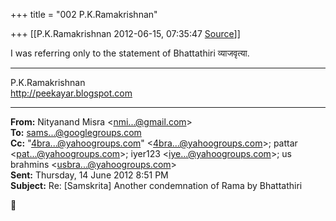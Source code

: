 +++
title = "002 P.K.Ramakrishnan"

+++
[[P.K.Ramakrishnan	2012-06-15, 07:35:47 [Source](https://groups.google.com/g/samskrita/c/URU-H_OCWlE)]]



I was referring only to the statement of Bhattathiri व्याजवृत्या.

  

-----------------------------------  

P.K.Ramakrishnan  
<http://peekayar.blogspot.com>  

------------------------------------------------------------------------

**From:** Nityanand Misra \<[nmi...@gmail.com]()\>  
**To:** [sams...@googlegroups.com]()  
**Cc:** "[4bra...@yahoogroups.com]()" \<[4bra...@yahoogroups.com]()\>; pattar \<[pat...@yahoogroups.com]()\>; iyer123 \<[iye...@yahoogroups.com]()\>; us brahmins \<[usbra...@yahoogroups.com]()\>  
**Sent:** Thursday, 14 June 2012 8:51 PM  
**Subject:** Re: \[Samskrita\] Another condemnation of Rama by Bhattathiri  



